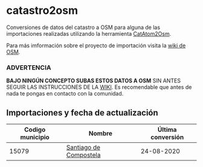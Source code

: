 # catastro2osm
Conversiones de datos del catastro a OSM para alguna de las importaciones realizadas utilizando la herramienta [CatAtom2Osm](https://github.com/OSM-es/CatAtom2Osm/).

Para más imformación sobre el proyecto de importación visita la [wiki de OSM](https://wiki.openstreetmap.org/wiki/ES:Catastro_espa%C3%B1ol/Importaci%C3%B3n_de_edificios).

### ADVERTENCIA
**BAJO NINGÚN CONCEPTO SUBAS ESTOS DATOS A OSM** SIN ANTES SEGUIR LAS INSTRUCCIONES DE LA [WIKI](https://wiki.openstreetmap.org/wiki/ES:Catastro_espa%C3%B1ol/Importaci%C3%B3n_de_edificios). Es recomendable que antes de nada te pongas en contacto con la comunidad.

## Importaciones y fecha de actualización
| Codigo municipio | Nombre | Última conversión |
| ---------- | ------ | ----------------- |
| 15079 | [Santiago de Compostela](https://wiki.openstreetmap.org/wiki/Gl:WikiProject_Importaci%C3%B3n_do_Catastro_de_Santiago_de_Compostela) | 24-08-2020 |
